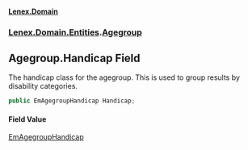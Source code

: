 #### [Lenex.Domain](index.md 'index')
### [Lenex.Domain.Entities](Lenex.Domain.Entities.md 'Lenex.Domain.Entities').[Agegroup](Lenex.Domain.Entities.Agegroup.md 'Lenex.Domain.Entities.Agegroup')

## Agegroup.Handicap Field

The handicap class for the agegroup. This is used to group results by disability categories.

```csharp
public EmAgegroupHandicap Handicap;
```

#### Field Value
[EmAgegroupHandicap](Lenex.Domain.Enums.EmAgegroupHandicap.md 'Lenex.Domain.Enums.EmAgegroupHandicap')